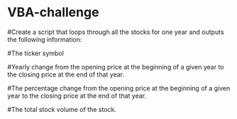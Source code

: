 # VBA-challenge

#Create a script that loops through all the stocks for one year and outputs the following information:

#The ticker symbol

#Yearly change from the opening price at the beginning of a given year to the closing price at the end of that year.

#The percentage change from the opening price at the beginning of a given year to the closing price at the end of that year.

#The total stock volume of the stock.
